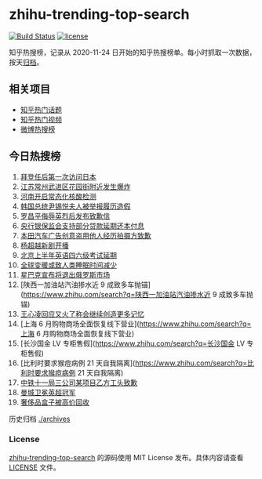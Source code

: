 # zhihu-trending-top-search

[![Build Status](https://github.com/justjavac/zhihu-trending-top-search/workflows/ci/badge.svg?branch=main)](https://github.com/justjavac/zhihu-trending-top-search/actions)
[![license](https://img.shields.io/github/license/justjavac/zhihu-trending-top-search)](https://github.com/justjavac/zhihu-trending-top-search/blob/main/LICENSE)

知乎热搜榜，记录从 2020-11-24 日开始的知乎热搜榜单。每小时抓取一次数据，按天[归档](./archives)。

## 相关项目

- [知乎热门话题](https://github.com/justjavac/zhihu-trending-hot-questions)
- [知乎热门视频](https://github.com/justjavac/zhihu-trending-hot-video)
- [微博热搜榜](https://github.com/justjavac/weibo-trending-hot-search)

## 今日热搜榜

<!-- BEGIN -->
<!-- 最后更新时间 Wed May 25 2022 02:11:35 GMT+0800 (China Standard Time) -->

1. [拜登任后第一次访问日本](https://www.zhihu.com/search?q=拜登任后第一次访问日本)
1. [江苏常州武进区花园街附近发生爆炸](https://www.zhihu.com/search?q=江苏常州武进区花园街附近发生爆炸)
1. [河南开启常态化核酸检测](https://www.zhihu.com/search?q=河南开启常态化核酸检测)
1. [韩国总统尹锡悦夫人被举报履历造假](https://www.zhihu.com/search?q=韩国总统尹锡悦夫人被举报履历造假)
1. [罗昌平侮辱英烈后发布致歉信](https://www.zhihu.com/search?q=罗昌平侮辱英烈后发布致歉信)
1. [央行银保监会支持部分贷款延期还本付息](https://www.zhihu.com/search?q=央行银保监会支持部分贷款延期还本付息)
1. [本田汽车广告创意盗用他人经历拍摄方致歉](https://www.zhihu.com/search?q=本田汽车广告创意盗用他人经历拍摄方致歉)
1. [杨超越新剧开播](https://www.zhihu.com/search?q=杨超越新剧开播)
1. [北京上半年英语四六级考试延期](https://www.zhihu.com/search?q=北京上半年英语四六级考试延期)
1. [全球变暖或致人类睡眠时间减少](https://www.zhihu.com/search?q=全球变暖或致人类睡眠时间减少)
1. [星巴克宣布将退出俄罗斯市场](https://www.zhihu.com/search?q=星巴克宣布将退出俄罗斯市场)
1. [陕西一加油站汽油掺水近 9 成致多车抛锚](https://www.zhihu.com/search?q=陕西一加油站汽油掺水近 9 成致多车抛锚)
1. [王心凌回应又火了称会继续创造更多记忆](https://www.zhihu.com/search?q=王心凌回应又火了称会继续创造更多记忆)
1. [上海 6 月购物商场全面恢复线下营业](https://www.zhihu.com/search?q=上海 6 月购物商场全面恢复线下营业)
1. [长沙国金 LV 专柜售假](https://www.zhihu.com/search?q=长沙国金 LV 专柜售假)
1. [比利时要求猴痘病例 21 天自我隔离](https://www.zhihu.com/search?q=比利时要求猴痘病例 21 天自我隔离)
1. [中铁十一局三公司某项目乙方工头致歉](https://www.zhihu.com/search?q=中铁十一局三公司某项目乙方工头致歉)
1. [曼城卫冕英超冠军](https://www.zhihu.com/search?q=曼城卫冕英超冠军)
1. [奢侈品盒子被高价回收](https://www.zhihu.com/search?q=奢侈品盒子被高价回收)

<!-- END -->

历史归档 [./archives](./archives)

### License

[zhihu-trending-top-search](https://github.com/justjavac/zhihu-trending-top-search)
的源码使用 MIT License 发布。具体内容请查看 [LICENSE](./LICENSE) 文件。
